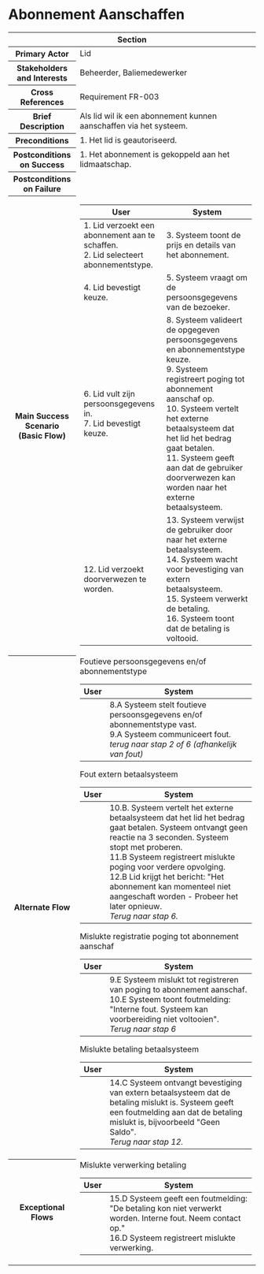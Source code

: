 # Abonnement Aanschaffen
<table>
    <thead>
        <tr>
            <th scope="col" colspan="2">Section</th>
        </tr>
    </thead>
    <tbody>
        <tr>
            <th scope="row">Primary Actor</th>
            <td>Lid</td>
        </tr>
        <tr>
            <th scope="row">Stakeholders and Interests</th>
            <td>Beheerder, Baliemedewerker</td>
        </tr>
        <tr>
            <th scope="row">Cross References</th>
            <td>Requirement FR-003</td>
        </tr>
        <tr>
            <th scope="row">Brief Description</th>
            <td>Als lid wil ik een abonnement kunnen aanschaffen via het systeem.</td>
        </tr>
        <tr>
            <th scope="row">Preconditions</th>
            <td>
                1. Het lid is geautoriseerd.
            </td>
        </tr>
        <tr>
            <th scope="row">Postconditions on Success</th>
            <td>1. Het abonnement is gekoppeld aan het lidmaatschap.</td>
        </tr>
        <tr>
            <th scope="row">Postconditions on Failure</th>
            <td></td>
        </tr>
        <tr>
            <th scope="row">Main Success Scenario (Basic Flow)</th>
            <td>
                <table>
                    <thead>
                        <tr>
                            <th scope="col">User</th>
                            <th scope="col">System</th>
                        </tr>
                    </thead>
                    <tbody>
                        <tr>
                            <td>
                                1. Lid verzoekt een abonnement aan te schaffen.<br>
                                2. Lid selecteert abonnementstype.<br>
                            </td>
                            <td>
                                3. Systeem toont de prijs en details van het abonnement.<br>
                            </td>
                        </tr>
                        <tr>
                            <td>
                                4. Lid bevestigt keuze.<br>
                            </td>
                            <td>
                                5. Systeem vraagt om de persoonsgegevens van de bezoeker.<br>
                            </td>
                        </tr>
                        <tr>
                            <td>
                                6. Lid vult zijn persoonsgegevens in.<br>
                                7. Lid bevestigt keuze.<br>
                            </td>
                            <td>
                                8. Systeem valideert de opgegeven persoonsgegevens en abonnementstype keuze.<br>
                                9. Systeem registreert poging tot abonnement aanschaf op.<br>
                                10. Systeem vertelt het externe betaalsysteem dat het lid het bedrag gaat betalen.<br>
                                11. Systeem geeft aan dat de gebruiker doorverwezen kan worden naar het externe betaalsysteem.<br>
                            </td>
                        </tr>
                        <tr>
                            <td>
                                12. Lid verzoekt doorverwezen te worden.
                            </td>
                            <td>
                                13. Systeem verwijst de gebruiker door naar het externe betaalsysteem.<br>
                                14. Systeem wacht voor bevestiging van extern betaalsysteem.<br>
                                15. Systeem verwerkt de betaling.<br>
                                16. Systeem toont dat de betaling is voltooid.
                            </td>
                        </tr>
                    </tbody>
                </table>
            </td>
        </tr>
        <tr>
            <th scope="row">Alternate Flow</th>
            <td>
                <div>Foutieve persoonsgegevens en/of abonnementstype</div>
                <table>
                    <thead>
                        <tr>
                            <th scope="col">User</th>
                            <th scope="col">System</th>
                        </tr>
                    </thead>
                    <tbody> 
                        <tr>
                            <td></td>
                            <td>
                                8.A Systeem stelt foutieve persoonsgegevens en/of abonnementstype vast. <br>
                                9.A Systeem communiceert fout.<br>
                                <em>terug naar stap 2 of 6 (afhankelijk van fout)</em>
                            </td>
                        </tr>
                    </tbody>
                </table> 
                <div>Fout extern betaalsysteem</div>            
                <table>
                    <thead>
                        <tr>
                            <th scope="col">User</th>
                            <th scope="col">System</th>
                        </tr>
                    </thead>
                    <tbody> 
                        <tr>
                            <td></td>
                            <td>
                                10.B. Systeem vertelt het externe betaalsysteem dat het lid het bedrag gaat betalen. 
                                Systeem ontvangt geen reactie na 3 seconden. Systeem stopt met proberen.<br>
                                11.B Systeem registreert mislukte poging voor verdere opvolging.<br>
                                12.B Lid krijgt het bericht: "Het abonnement kan momenteel niet aangeschaft worden - Probeer het later opnieuw. <br>
                                <em>Terug naar stap 6.</em>
                            </td>
                        </tr>
                    </tbody>
                </table>
                <div>Mislukte registratie poging tot abonnement aanschaf</div>            
                <table>
                    <thead>
                        <tr>
                            <th scope="col">User</th>
                            <th scope="col">System</th>
                        </tr>
                    </thead>
                    <tbody> 
                        <tr>
                            <td></td>
                            <td>
                                9.E Systeem mislukt tot registreren van poging to abonnement aanschaf.<br>
                                10.E Systeem toont foutmelding: "Interne fout. Systeem kan voorbereiding niet voltooien".<br>
                                <em>Terug naar stap 6</em><br>
                            </td>
                        </tr>
                    </tbody>
                </table>
                <div>Mislukte betaling betaalsysteem</div>
                <table>
                    <thead>
                        <tr>
                            <th scope="col">User</th>
                            <th scope="col">System</th>
                        </tr>
                    </thead>
                    <tbody> 
                        <tr>
                            <td></td>
                            <td>
                                14.C Systeem ontvangt bevestiging van extern betaalsysteem dat de betaling mislukt is.
                                Systeem geeft een foutmelding aan dat de betaling mislukt is, bijvoorbeeld "Geen Saldo".<br>
                                <em>Terug naar stap 12.</em><br>
                            </td>
                        </tr>
                    </tbody>
                </table>
            </td>
        </tr>
        <tr>
            <th scope="row">Exceptional Flows</th>
            <td>
                <div>Mislukte verwerking betaling</div>
                <table>
                    <thead>
                        <tr>
                            <th scope="col">User</th>
                            <th scope="col">System</th>
                        </tr>
                    </thead>
                    <tbody> 
                        <tr>
                            <td></td>
                            <td>
                                15.D Systeem geeft een foutmelding: "De betaling kon niet verwerkt worden. Interne fout. Neem contact op."<br>
                                16.D Systeem registreert mislukte verwerking.<br>
                            </td>
                        </tr>
                    </tbody>
                </table>     
            </td>
        </tr>
    </tbody>
</table>